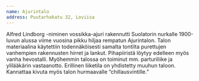 ```yaml
---
name: Ajurintalo
address: Puutarhakatu 32, Loviisa
---
```

Alfred Lindborg -niminen vossikka-ajuri rakennutti Suolatorin nurkalle 1900-luvun alussa viime vuosina pikku hiljaa rempatun Ajurintalon. Talon materiaalina käytettiin todennäköisesti samalta tontilta purettujen vanhempien rakennusten hirret ja lankut. Pihapiiristä löytyy edelleen myös vanha hevostalli.  Myöhemmin talossa on toiminut mm. parturiliike ja ylilääkärin vastaanotto. Erillinen liiketila on yhdistetty muuhun taloon. Kannattaa kivuta myös talon hurmaavalle ”chillausvintille.”